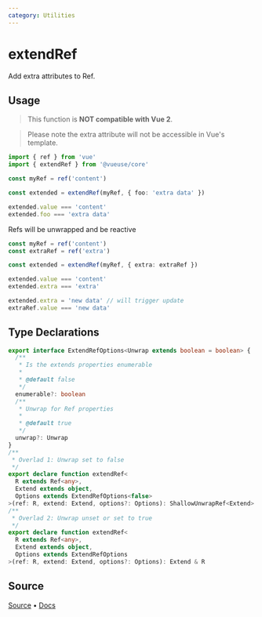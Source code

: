 ```yaml
---
category: Utilities
---
```


# extendRef

Add extra attributes to Ref.

## Usage

> This function is **NOT compatible with Vue 2**.

> Please note the extra attribute will not be accessible in Vue's template.

```ts
import { ref } from 'vue'
import { extendRef } from '@vueuse/core'

const myRef = ref('content')

const extended = extendRef(myRef, { foo: 'extra data' })

extended.value === 'content'
extended.foo === 'extra data'
```

Refs will be unwrapped and be reactive

```ts
const myRef = ref('content')
const extraRef = ref('extra')

const extended = extendRef(myRef, { extra: extraRef })

extended.value === 'content'
extended.extra === 'extra'

extended.extra = 'new data' // will trigger update
extraRef.value === 'new data'
```


<!--FOOTER_STARTS-->
## Type Declarations

```typescript
export interface ExtendRefOptions<Unwrap extends boolean = boolean> {
  /**
   * Is the extends properties enumerable
   *
   * @default false
   */
  enumerable?: boolean
  /**
   * Unwrap for Ref properties
   *
   * @default true
   */
  unwrap?: Unwrap
}
/**
 * Overlad 1: Unwrap set to false
 */
export declare function extendRef<
  R extends Ref<any>,
  Extend extends object,
  Options extends ExtendRefOptions<false>
>(ref: R, extend: Extend, options?: Options): ShallowUnwrapRef<Extend> & R
/**
 * Overlad 2: Unwrap unset or set to true
 */
export declare function extendRef<
  R extends Ref<any>,
  Extend extends object,
  Options extends ExtendRefOptions
>(ref: R, extend: Extend, options?: Options): Extend & R
```

## Source

[Source](https://github.com/vueuse/vueuse/blob/main/packages/shared/extendRef/index.ts) • [Docs](https://github.com/vueuse/vueuse/blob/main/packages/shared/extendRef/index.md)


<!--FOOTER_ENDS-->

